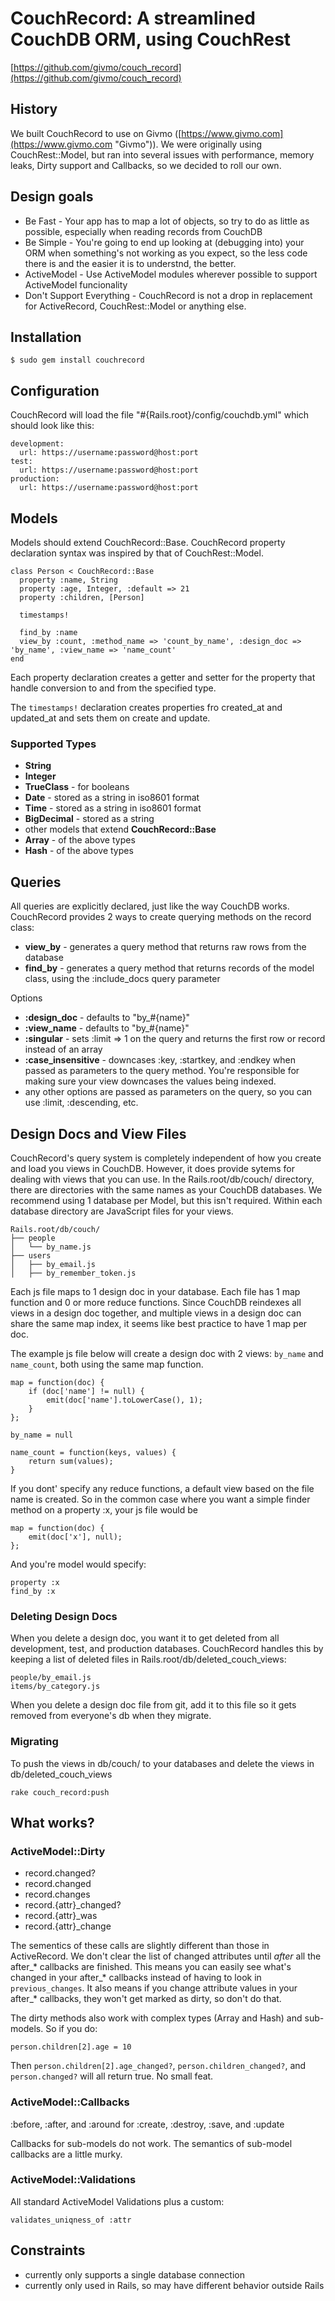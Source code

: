 # CouchRecord: A streamlined CouchDB ORM, using CouchRest

[https://github.com/givmo/couch_record](https://github.com/givmo/couch_record)

## History

We built CouchRecord to use on Givmo ([https://www.givmo.com](https://www.givmo.com "Givmo")).  We were originally using
CouchRest::Model, but ran into several issues with performance, memory leaks, Dirty support and Callbacks, so we decided to roll our own.

## Design goals

- Be Fast - Your app has to map a lot of objects, so try to do as little as possible, especially when reading records from CouchDB
- Be Simple - You're going to end up looking at (debugging into) your ORM when something's not working as you expect, so the less code there is and the easier it is to understnd, the better.
- ActiveModel - Use ActiveModel modules wherever possible to support ActiveModel funcionality
- Don't Support Everything - CouchRecord is not a drop in replacement for ActiveRecord, CouchRest::Model or anything else.


## Installation

    $ sudo gem install couchrecord

## Configuration

CouchRecord will load the file "#{Rails.root}/config/couchdb.yml" which should look like this:

    development:
      url: https://username:password@host:port
    test:
      url: https://username:password@host:port
    production:
      url: https://username:password@host:port


## Models

Models should extend CouchRecord::Base.  CouchRecord property declaration syntax was inspired by that of CouchRest::Model.

    class Person < CouchRecord::Base
      property :name, String
      property :age, Integer, :default => 21
      property :children, [Person]

      timestamps!

      find_by :name
      view_by :count, :method_name => 'count_by_name', :design_doc => 'by_name', :view_name => 'name_count'
    end

Each property declaration creates a getter and setter for the property that handle conversion to and from the specified type.

The `timestamps!` declaration creates properties fro created_at and updated_at and sets them on create and update.

### Supported Types

- **String**
- **Integer**
- **TrueClass** - for booleans
- **Date** - stored as a string in iso8601 format
- **Time** - stored as a string in iso8601 format
- **BigDecimal** - stored as a string
- other models that extend **CouchRecord::Base**
- **Array** -  of the above types
- **Hash** - of the above types

## Queries

All queries are explicitly declared, just like the way CouchDB works.  CouchRecord provides 2 ways to create querying methods on the record class:

- **view_by** - generates a query method that returns raw rows from the database
- **find_by** - generates a query method that returns records of the model class, using the :include_docs query parameter

Options

- **:design_doc** - defaults to "by_#{name}"
- **:view_name** - defaults to "by_#{name}"
- **:singular** - sets :limit => 1 on the query and returns the first row or record instead of an array
- **:case_insensitive** - downcases :key, :startkey, and :endkey when passed as parameters to the query method.  You're responsible for making sure your view downcases the values being indexed.
- any other options are passed as parameters on the query, so you can use :limit, :descending, etc.


## Design Docs and View Files

CouchRecord's query system is completely independent of how you create and load you views in CouchDB.  However, it does provide sytems for dealing with views that you can use.
In the Rails.root/db/couch/ directory, there are directories with the same names as your CouchDB databases.  We recommend using 1 database per Model, but this isn't required.
Within each database directory are JavaScript files for your views.

    Rails.root/db/couch/
    ├── people
    │   └── by_name.js
    ├── users
    │   ├── by_email.js
    │   ├── by_remember_token.js

Each js file maps to 1 design doc in your database.  Each file has 1 map function and 0 or more reduce functions.
Since CouchDB reindexes all views in a design doc together, and multiple views in a design doc can share the same map index, it seems like best practice to have 1 map per doc.

The example js file below will create a design doc with 2 views: `by_name` and `name_count`, both using the same map function.

    map = function(doc) {
        if (doc['name'] != null) {
            emit(doc['name'].toLowerCase(), 1);
        }
    };

    by_name = null

    name_count = function(keys, values) {
        return sum(values);
    }

If you dont' specify any reduce functions, a default view based on the file name is created.
So in the common case where you want a simple finder method on a property :x, your js file would be

    map = function(doc) {
        emit(doc['x'], null);
    };

And you're model would specify:

    property :x
    find_by :x

### Deleting Design Docs

When you delete a design doc, you want it to get deleted from all development, test, and production databases.
CouchRecord handles this by keeping a list of deleted files in Rails.root/db/deleted_couch_views:

    people/by_email.js
    items/by_category.js

When you delete a design doc file from git, add it to this file so it gets removed from everyone's db when they migrate.

### Migrating

To push the views in db/couch/ to your databases and delete the views in db/deleted_couch_views

    rake couch_record:push

## What works?

### ActiveModel::Dirty

- record.changed?
- record.changed
- record.changes
- record.{attr}_changed?
- record.{attr}_was
- record.{attr}_change

The sementics of these calls are slightly different than those in ActiveRecord.
We don't clear the list of changed attributes until *after* all the after_* callbacks are finished.
This means you can easily see what's changed in your after_* callbacks instead of having to look in `previous_changes`.
It also means if you change attribute values in your after_* callbacks, they won't get marked as dirty, so don't do that.

The dirty methods also work with complex types (Array and Hash) and sub-models.  So if you do:

    person.children[2].age = 10

Then `person.children[2].age_changed?`,  `person.children_changed?`, and  `person.changed?` will all return true.
No small feat.

### ActiveModel::Callbacks

:before, :after, and :around for :create, :destroy, :save, and :update

Callbacks for sub-models do not work.  The semantics of sub-model callbacks are a little murky.

### ActiveModel::Validations

All standard ActiveModel Validations plus a custom:

    validates_uniqness_of :attr


## Constraints

- currently only supports a single database connection
- currently only used in Rails, so may have different behavior outside Rails
